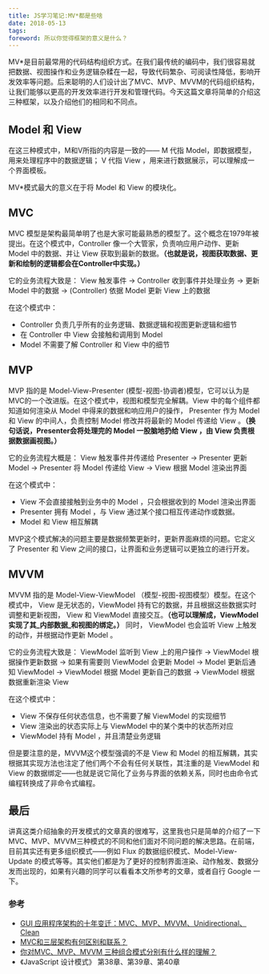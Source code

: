 ```yaml
---
title: JS学习笔记:MV*都是些啥
date: 2018-05-13
tags:
foreword: 所以你觉得框架的意义是什么？
---
```


MV*是目前最常用的代码结构组织方式。在我们最传统的编码中，我们很容易就把数据、视图操作和业务逻辑杂糅在一起，导致代码繁杂、可阅读性降低，影响开发效率等问题。后来聪明的人们设计出了MVC、MVP、MVVM的代码组织结构，让我们能够以更高的开发效率进行开发和管理代码。今天这篇文章将简单的介绍这三种框架，以及介绍他们的相同和不同点。

## Model 和 View

在这三种模式中，M和V所指的内容是一致的—— M 代指 Model，即数据模型，用来处理程序中的数据逻辑； V 代指 View ，用来进行数据展示，可以理解成一个界面模板。

MV*模式最大的意义在于将 Model 和 View 的模块化。

## MVC

MVC 模型是架构最简单明了也是大家可能最熟悉的模型了。这个概念在1979年被提出。在这个模式中，Controller 像一个大管家，负责响应用户动作、更新 Model 中的数据、并让 View 获取到最新的数据。**（也就是说，视图获取数据、更新和绘制的逻辑都会在Controller中实现。）**

它的业务流程大致是： View 触发事件 -> Controller 收到事件并处理业务 -> 更新 Model 中的数据 -> (Controller) 依据 Model 更新 View 上的数据

在这个模式中：
- Controller 负责几乎所有的业务逻辑、数据逻辑和视图更新逻辑和细节
- 在 Controller 中 View 会接触和调用到 Model
- Model 不需要了解 Controller 和 View 中的细节 

## MVP

MVP 指的是 Model-View-Presenter (模型-视图-协调者)模型，它可以认为是MVC的一个改进版。在这个模式中，视图和模型完全解耦。View 中的每个组件都知道如何渲染从 Model 中得来的数据和响应用户的操作， Presenter 作为 Model 和 View 的中间人，负责控制 Model 修改并将最新的 Model 传递给 View 。**（换句话说，Presenter会将处理完的 Model 一股脑地扔给 View ，由 View 负责根据数据画视图。）**

它的业务流程大概是： View 触发事件并传递给 Presenter -> Presenter 更新 Model -> Presenter 将 Model 传递给 View -> View 根据 Model 渲染出界面 

在这个模式中：
- View 不会直接接触到业务中的 Model ，只会根据收到的 Model 渲染出界面
- Presenter 拥有 Model ，与 View 通过某个接口相互传递动作或数据。
- Model 和 View 相互解耦

MVP这个模式解决的问题主要是数据频繁更新时，更新界面麻烦的问题。它定义了 Presenter 和 View 之间的接口，让界面和业务逻辑可以更独立的进行开发。

## MVVM

MVVM 指的是 Model-View-ViewModel （模型-视图-视图模型）模型。在这个模式中， View 是无状态的，ViewModel 持有它的数据，并且根据这些数据实时调整和更新视图， View 和 ViewModel 直接交互。**（也可以理解成，ViewModel 实现了其_内部数据_和视图的绑定。）** 同时， ViewModel 也会监听 View 上触发的动作，并根据动作更新 Model 。

它的业务流程大致是： ViewModel 监听到 View 上的用户操作 -> ViewModel 根据操作更新数据 -> 如果有需要则 ViewModel 会更新 Model -> Model 更新后通知 ViewModel -> ViewModel 根据 Model 更新自己的数据 -> ViewModel 根据数据重新渲染 View

在这个模式中：
- View 不保存任何状态信息，也不需要了解 ViewModel 的实现细节
- View 渲染出的状态实际上与 ViewModel 中的某个类中的状态所对应
- ViewModel 持有 Model ，并且清楚业务逻辑

但是要注意的是，MVVM这个模型强调的不是 View 和 Model 的相互解耦，其实根据其实现方法也注定了他们两个不会有任何关联性，其注重的是 ViewModel 和 View 的数据绑定——也就是说它简化了业务与界面的依赖关系，同时也由命令式编程转换成了非命令式编程。

## 最后

讲真这类介绍抽象的开发模式的文章真的很难写，这里我也只是简单的介绍了一下MVC、MVP、MVVM三种模式的不同和他们面对不同问题的解决思路。在前端，目前其实还有更多组织模式——例如 Flux 的数据组织模式、Model-View-Update 的模式等等。其实他们都是为了更好的控制界面渲染、动作触发、数据分发而出现的，如果有兴趣的同学可以看看本文所参考的文章，或者自行 Google 一下。

### 参考
- [GUI 应用程序架构的十年变迁：MVC、MVP、MVVM、Unidirectional、Clean](https://zhuanlan.zhihu.com/p/26799645)
- [MVC和三层架构有何区别和联系？](https://www.zhihu.com/question/21851341/answer/20062573)
- [你对MVC、MVP、MVVM 三种组合模式分别有什么样的理解？](https://www.zhihu.com/question/20148405/answer/23813147)
- 《JavaScript 设计模式》 第38章、第39章、第40章